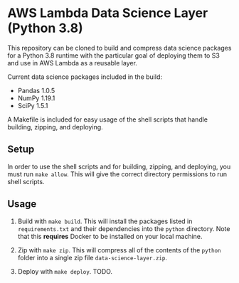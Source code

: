 # AWS Lambda Data Science Layer (Python 3.8)

This repository can be cloned to build and compress data science packages for
a Python 3.8 runtime with the particular goal of deploying them to S3 and use
in AWS Lambda as a reusable layer.

Current data science packages included in the build:
  - Pandas 1.0.5
  - NumPy 1.19.1
  - SciPy 1.5.1

A Makefile is included for easy usage of the shell scripts that handle
building, zipping, and deploying. 

## Setup

In order to use the shell scripts and for building, zipping, and deploying, you
must run `make allow`. This will give the correct directory permissions to run
shell scripts.

## Usage


1. Build with `make build`. This will install the packages listed in
   `requirements.txt` and their dependencies into the `python` directory.
   Note that this **requires** Docker to be installed on your local machine.

2. Zip with `make zip`. This will compress all of the contents of the `python`
   folder into a single zip file `data-science-layer.zip`.

3. Deploy with `make deploy`. TODO.
